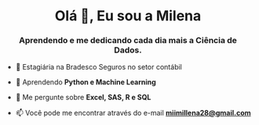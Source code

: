 <h1 align="center">Olá 👋, Eu sou a Milena</h1>
<h3 align="center">Aprendendo e me dedicando cada dia mais a Ciência de Dados.</h3>

- 🔭 Estagiária na Bradesco Seguros no setor contábil

- 🌱 Aprendendo **Python e Machine Learning**

- 💬 Me pergunte sobre **Excel, SAS, R e SQL**

- 📫 Você pode me encontrar através do e-mail **miimillena28@gmail.com**

<!---
- 👀 I’m interested in ...
- 🌱 Aprendendo **Python e Machine Learning**
- 💞️ I’m looking to collaborate on ...
- 📫 How to reach me ...
- 😄 Pronouns: ...
- ⚡ Fun fact: ...

<!---
ssantanamilena/ssantanamilena is a ✨ special ✨ repository because its `README.md` (this file) appears on your GitHub profile.
You can click the Preview link to take a look at your changes.
--->

